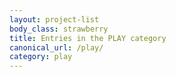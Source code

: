 ```yaml
---
layout: project-list
body_class: strawberry
title: Entries in the PLAY category
canonical_url: /play/
category: play
---
```

